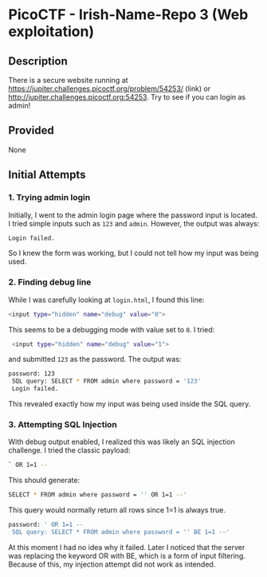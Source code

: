 # PicoCTF - Irish-Name-Repo 3 (Web exploitation)

## Description
There is a secure website running at https://jupiter.challenges.picoctf.org/problem/54253/ (link) or http://jupiter.challenges.picoctf.org:54253. Try to see if you can login as admin!

## Provided
None

## Initial Attempts

### 1. Trying admin login
Initially, I went to the admin login page where the password input is located. I tried simple inputs such as `123` and `admin`. However, the output was always:
   ```bash
   Login failed.
   ```
   So I knew the form was working, but I could not tell how my input was being used.

### 2. Finding debug line
   While I was carefully looking at `login.html`, I found this line:
   ```bash
   <input type="hidden" name="debug" value="0">
   ```
   This seems to be a debugging mode with value set to `0`. I tried:
   ```bash
    <input type="hidden" name="debug" value="1">
   ```
   and submitted `123` as the password. The output was:
   ```bash
   password: 123
    SQL query: SELECT * FROM admin where password = '123'
    Login failed.
   ```
   This revealed exactly how my input was being used inside the SQL query.

### 3. Attempting SQL Injection
   With debug output enabled, I realized this was likely an SQL injection challenge. I tried the classic payload:
   ```bash
   ` OR 1=1 --
   ```
   This should generate:
   ```bash
   SELECT * FROM admin where password = '' OR 1=1 --'
   ```
   This query would normally return all rows since 1=1 is always true.
   ```bash
   password: ' OR 1=1 --
    SQL query: SELECT * FROM admin where password = '' BE 1=1 --'
   ```
  At this moment I had no idea why it failed. Later I noticed that the server was replacing the keyword OR with BE, which is a form of input filtering. Because of this, my injection attempt did not work as intended.
   
